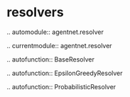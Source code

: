 resolvers
===================

.. automodule:: agentnet.resolver

.. currentmodule:: agentnet.resolver

.. autofunction:: BaseResolver

.. autofunction:: EpsilonGreedyResolver

.. autofunction:: ProbabilisticResolver

